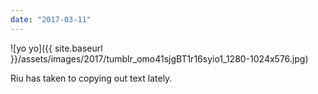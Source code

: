 ```yaml
---
date: "2017-03-11"
---
```


![yo yo]({{ site.baseurl }}/assets/images/2017/tumblr_omo41sjgBT1r16syio1_1280-1024x576.jpg)

Riu has taken to copying out text lately.
